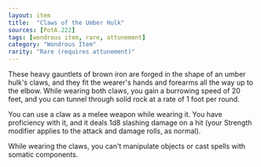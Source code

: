 ```yaml
---
layout: item
title:  "Claws of the Umber Hulk"
sources: [PotA.222]
tags: [wondrous item, rare, attunement]
category: "Wondrous Item"
rarity: "Rare (requires attunement)"
---
```


These heavy gauntlets of brown iron are forged in the shape of an umber hulk's claws, and they fit the wearer's hands and forearms all the way up to the elbow. While wearing both claws, you gain a burrowing speed of 20 feet, and you can tunnel through solid rock at a rate of 1 foot per round.

You can use a claw as a melee weapon while wearing it. You have proficiency with it, and it deals 1d8 slashing damage on a hit (your Strength modifier applies to the attack and damage rolls, as normal).

While wearing the claws, you can't manipulate objects or cast spells with somatic components.